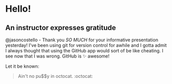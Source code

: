 # Hello!
## An instructor expresses gratitude

@jasoncostello \- Thank you *SO MUCH* for your informative presentation yesterday!
I've been using git for version control for awhile and I gotta admit I always thought that using the GitHub app would sort of be like cheating.
I see now that I was wrong. GitHub is :sparkles: awesome!

Let it be known:

> Ain't no pu$$y in octocat. :octocat:
